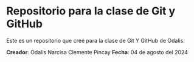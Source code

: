 
# Repositorio para la clase de Git y GitHub


Este es un repositorio que creé para la clase de Git Y GitHub de Odalis.


**Creador**: Odalis Narcisa Clemente Pincay 
**Fecha**: 04 de agosto del 2024
